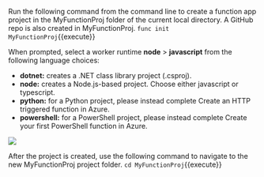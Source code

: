 Run the following command from the command line to create a function app project in the MyFunctionProj folder of the current local directory. A GitHub repo is also created in MyFunctionProj.
`func init MyFunctionProj`{{execute}}

When prompted, select a worker runtime **node** > **javascript** from the following language choices:

- **dotnet:** creates a .NET class library project (.csproj).
- **node:** creates a Node.js-based project. Choose either javascript or typescript.
- **python:** for a Python project, please instead complete Create an HTTP triggered function in Azure.
- **powershell:** for a PowerShell project, please instead complete Create your first PowerShell function in Azure.

![](https://github.com/fenago/katacoda-scenarios/raw/master/azure-functions/azure-functions-azure-cli/steps/3/1.JPG)
	
After the project is created, use the following command to navigate to the new MyFunctionProj project folder.
`cd MyFunctionProj`{{execute}}